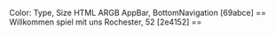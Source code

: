 Color:                               Type,   Size         HTML         ARGB
  AppBar, BottomNavigation                             [69abce] == 
  Willkommen spiel mit uns         Rochester, 52       [2e4152] == 